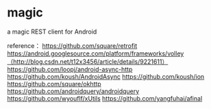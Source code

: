 magic
=====

a magic REST client for Android 

reference：
https://github.com/square/retrofit
https://android.googlesource.com/platform/frameworks/volley（http://blog.csdn.net/t12x3456/article/details/9221611）
https://github.com/loopj/android-async-http
https://github.com/koush/AndroidAsync
https://github.com/koush/ion
https://github.com/square/okhttp
https://github.com/androidquery/androidquery
https://github.com/wyouflf/xUtils
https://github.com/yangfuhai/afinal

